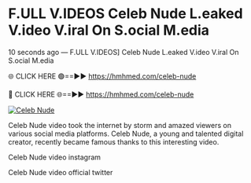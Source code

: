 # F.ULL V.IDEOS Celeb Nude L.eaked V.ideo V.iral On S.ocial M.edia

10 seconds ago — F.ULL V.IDEOS] Celeb Nude L.eaked V.ideo V.iral On S.ocial M.edia

🌐 CLICK HERE 🟢==►► https://hmhmed.com/celeb-nude

🔴 CLICK HERE 🌐==►► https://hmhmed.com/celeb-nude

[![Celeb Nude](https://i.imgur.com/dJHk4Zq.gif)](https://hmhmed.com/celeb-nude)

Celeb Nude video took the internet by storm and amazed viewers on various social media platforms. Celeb Nude, a young and talented digital creator, recently became famous thanks to this interesting video.

Celeb Nude video instagram

Celeb Nude video official twitter